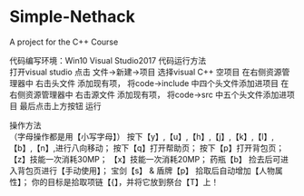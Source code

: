 # Simple-Nethack
A project for the C++ Course

代码编写环境：Win10  Visual Studio2017 
代码运行方法  
打开visual studio 点击 文件->新建->项目 
选择visual C++ 空项目 
在右侧资源管理器中 右击头文件 添加现有项， 将code->include 中四个头文件添加进项目 
在右侧资源管理器中 右击源文件 添加现有项， 将code->src 中五个头文件添加进项目 
最后点击上方按钮    运行 

操作方法  
（字母操作都是用【小写字母】） 
按下【y】,【u】,【h】,【j】,【k】,【l】,【b】,【n】,进行八向移动； 
按下【q】打开帮助页； 
按下【p】打开背包页； 
【z】技能一次消耗30MP； 
【x】技能一次消耗20MP； 
药瓶【b】 捡去后可进入背包页进行【手动使用】； 
宝剑【s】 & 盾牌【p】 拾取后自动增加【人物属性】； 
你的目标是拾取项链【{】，并将它放到祭台【T】上！ 